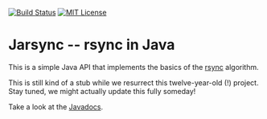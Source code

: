 [![Build Status](https://travis-ci.org/csm/Jarsync.svg?branch=master)](https://travis-ci.org/csm/Jarsync) [![MIT License](http://img.shields.io/badge/license-mit-blue.svg)](http://badges.mit-license.org)

# Jarsync -- rsync in Java

This is a simple Java API that implements the basics of the [rsync](http://rsync.samba.org) algorithm.

This is still kind of a stub while we resurrect this twelve-year-old (!) project. Stay tuned, we might actually
update this fully someday!

Take a look at the [Javadocs](http://csm.github.io/Jarsync).